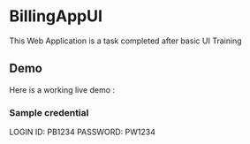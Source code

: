 # BillingAppUI
This Web Application is a task completed after basic UI Training

## Demo
Here is a working live demo :  

### Sample credential
LOGIN ID: PB1234
PASSWORD: PW1234




